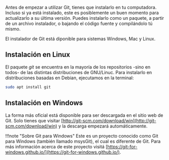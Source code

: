 Antes de empezar a utilizar Git, tienes que instalarlo en tu computadora. Incluso si ya está instalado, este es posiblemente un buen momento para actualizarlo a su última versión. Puedes instalarlo como un paquete, a partir de un archivo instalador, o bajando el código fuente y compilándolo tú mismo.

El instalador de Git está diponible para sistemas Windows, Mac y Linux. 

## Instalación en Linux
El paquete _git_ se encuentra en la mayoría de los repositorios -sino en todos- de las distintas distribuciones de GNU/Linuc. Para instalarlo en distribuciones basadas en Debian, ejecutamos en la terminal: 

```bash
sudo apt install git
```

## Instalación en Windows 
La forma más oficial está disponible para ser descargada en el sitio web de Git. Solo tienes que visitar [http://git-scm.com/download/win](http://git-scm.com/download/win) y la descarga empezará automáticamente. 

!!!note "Sobre Git para Windows"
		Este es un proyecto conocido como Git para Windows (también llamado msysGit), el cual es diferente de Git. Para más información acerca de este proyecto visitá [https://git-for-windows.github.io/](https://git-for-windows.github.io/).



